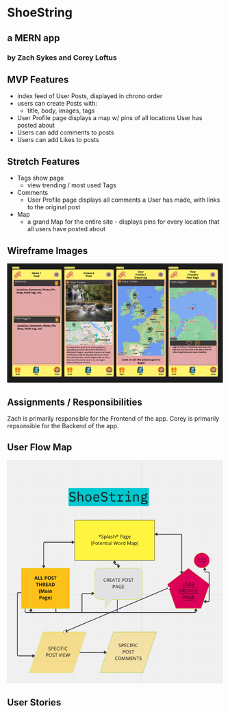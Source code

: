# ShoeString
## a MERN app 
### by Zach Sykes and Corey Loftus

## MVP Features
- index feed of User Posts, displayed in chrono order
- users can create Posts with:
    - title, body, images, tags
- User Profile page displays a map w/ pins of all locations User has posted about
- Users can add comments to posts
- Users can add Likes to posts

## Stretch Features
- Tags show page
    - view trending / most used Tags
- Comments
    - User Profile page displays all comments a User has made, with links to the original post
- Map
    - a grand Map for the entire site - displays pins for every location that all users have posted about

## Wireframe Images
![ShoeString Wireframes](readme-images/ShoeString-Wireframes.png)

## Assignments / Responsibilities
Zach is primarily responsible for the Frontend of the app.
Corey is primarily repsonsible for the Backend of the app.

## User Flow Map
![User Flow Map](readme-images/User%20Flow.png)

## User Stories
